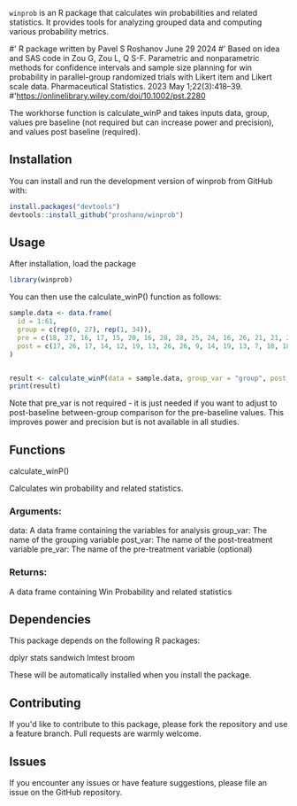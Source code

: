 `winprob` is an R package that calculates win probabilities and related statistics. It provides tools for analyzing grouped data and computing various probability metrics.

#' R package written by Pavel S Roshanov June 29 2024
#' Based on idea and SAS code in Zou G, Zou L, Q S-F. Parametric and nonparametric methods for confidence intervals and sample size planning for win probability in parallel-group randomized trials with Likert item and Likert scale data. Pharmaceutical Statistics. 2023 May 1;22(3):418–39.
#'https://onlinelibrary.wiley.com/doi/10.1002/pst.2280

The workhorse function is calculate_winP and takes inputs data, group, values pre baseline (not required but can increase power and precision), and values post baseline (required).


## Installation

You can install and run the development version of winprob from GitHub with:

```R
install.packages("devtools") 
devtools::install_github("proshano/winprob")
```
## Usage
After installation, load the package
```R
library(winprob)
```

You can then use the calculate_winP() function as follows:

```R
sample.data <- data.frame(
  id = 1:61,
  group = c(rep(0, 27), rep(1, 34)),
  pre = c(18, 27, 16, 17, 15, 20, 16, 28, 28, 25, 24, 16, 26, 21, 21, 22, 26, 19, 22, 16, 21, 20, 17, 22, 19, 21, 18, 21, 27, 15, 24, 15, 17, 20, 18, 28, 21, 18, 27.46, 19, 20, 16, 21, 23, 23, 24, 25, 22, 20, 20, 25, 18, 26, 20, 17, 22, 22, 23, 17, 22, 26),
  post = c(17, 26, 17, 14, 12, 19, 13, 26, 26, 9, 14, 19, 13, 7, 18, 18, 19, 19, 20, 7, 19, 16, 15, 20, 16, 7, 19, 13, 8, 8, 14, 15, 9, 7, 8, 11, 7, 8, 22, 14, 13, 17, 19, 11, 16, 16, 20, 15, 7, 12.13, 15, 17, 1, 27, 20, 12, 15.38, 11, 15, 7, 24)
)


result <- calculate_winP(data = sample.data, group_var = "group", post_var= "post",  pre_var= "pre")
print(result)
```

Note that pre_var is not required - it is just needed if you want to adjust to post-baseline between-group comparison for the pre-baseline values. This improves power and precision but is not available in all studies.

## Functions
calculate_winP()

Calculates win probability and related statistics.

### Arguments:

data: A data frame containing the variables for analysis
group_var: The name of the grouping variable
post_var: The name of the post-treatment variable
pre_var: The name of the pre-treatment variable (optional)

### Returns:
A data frame containing Win Probability and related statistics

## Dependencies
This package depends on the following R packages:

dplyr
stats
sandwich
lmtest
broom

These will be automatically installed when you install the package.

## Contributing
If you'd like to contribute to this package, please fork the repository and use a feature branch. Pull requests are warmly welcome.

## Issues
If you encounter any issues or have feature suggestions, please file an issue on the GitHub repository.
